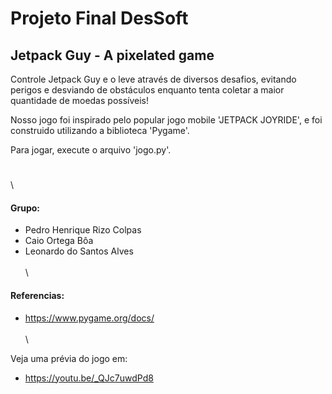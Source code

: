 # Projeto Final DesSoft
## Jetpack Guy - A pixelated game

Controle Jetpack Guy e o leve através de diversos desafios, evitando perigos e desviando de obstáculos enquanto tenta coletar a maior quantidade de moedas possíveis!

Nosso jogo foi inspirado pelo popular jogo mobile 'JETPACK JOYRIDE', e foi construido utilizando a biblioteca 'Pygame'.

Para jogar, execute o arquivo 'jogo.py'.  
#  
\
#### Grupo:
- Pedro Henrique Rizo Colpas
- Caio Ortega Bôa
- Leonardo do Santos Alves  
\
\

#### Referencias:
- https://www.pygame.org/docs/  
\
\

Veja uma prévia do jogo em:
- https://youtu.be/_QJc7uwdPd8

